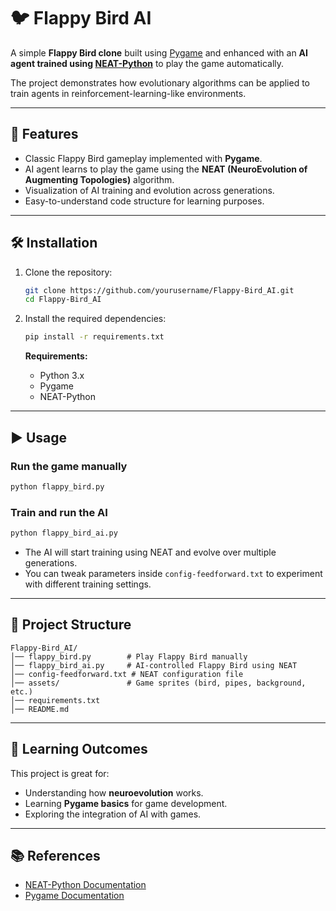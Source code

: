 # 🐦 Flappy Bird AI

A simple **Flappy Bird clone** built using [Pygame](https://www.pygame.org/news) and enhanced with an **AI agent trained using [NEAT-Python](https://neat-python.readthedocs.io/en/latest/)** to play the game automatically.

The project demonstrates how evolutionary algorithms can be applied to train agents in reinforcement-learning-like environments.

---

## 🚀 Features

* Classic Flappy Bird gameplay implemented with **Pygame**.
* AI agent learns to play the game using the **NEAT (NeuroEvolution of Augmenting Topologies)** algorithm.
* Visualization of AI training and evolution across generations.
* Easy-to-understand code structure for learning purposes.

---

## 🛠 Installation

1. Clone the repository:

   ```bash
   git clone https://github.com/yourusername/Flappy-Bird_AI.git
   cd Flappy-Bird_AI
   ```

2. Install the required dependencies:

   ```bash
   pip install -r requirements.txt
   ```

   **Requirements:**

   * Python 3.x
   * Pygame
   * NEAT-Python

---

## ▶️ Usage

### Run the game manually

```bash
python flappy_bird.py
```

### Train and run the AI

```bash
python flappy_bird_ai.py
```

* The AI will start training using NEAT and evolve over multiple generations.
* You can tweak parameters inside `config-feedforward.txt` to experiment with different training settings.

---

## 📂 Project Structure

```
Flappy-Bird_AI/
│── flappy_bird.py        # Play Flappy Bird manually
│── flappy_bird_ai.py     # AI-controlled Flappy Bird using NEAT
│── config-feedforward.txt # NEAT configuration file
│── assets/               # Game sprites (bird, pipes, background, etc.)
│── requirements.txt
│── README.md
```

---

## 📖 Learning Outcomes

This project is great for:

* Understanding how **neuroevolution** works.
* Learning **Pygame basics** for game development.
* Exploring the integration of AI with games.

---

## 📚 References

* [NEAT-Python Documentation](https://neat-python.readthedocs.io/en/latest/)
* [Pygame Documentation](https://www.pygame.org/docs/)


